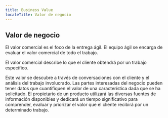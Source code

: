 ```yaml
---
title: Business Value
localeTitle: Valor de negocio
---
```

## Valor de negocio

El valor comercial es el foco de la entrega ágil. El equipo ágil se encarga de evaluar el valor comercial de todo el trabajo.

El valor comercial describe lo que el cliente obtendrá por un trabajo específico.

Este valor se descubre a través de conversaciones con el cliente y el análisis del trabajo involucrado. Las partes interesadas del negocio pueden tener datos que cuantifiquen el valor de una característica dada que se ha solicitado. El propietario de un producto utilizará las diversas fuentes de información disponibles y dedicará un tiempo significativo para comprender, evaluar y priorizar el valor que el cliente recibirá por un determinado trabajo.